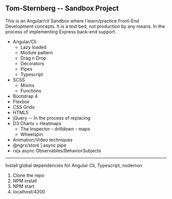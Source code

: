 ## Tom-Sternberg -- Sandbox Project

This is an Angular/cli Sandbox where I learn/practice Front-End Development concepts.
It is a test bed, not production by any means. 
In the process of implementing Express back-end support.

+ Angular/Cli
  - Lazy loaded
  - Module pattern
  - Drag n Drop
  - Decorators
  - Pipes
  - Typescript
+ SCSS
  - Mixins
  - Functions
+ Bootstrap 4  
+ Flexbox
+ CSS Grids  
+ HTML5 
+ jQuery -- In the process of replacing
+ D3 Charts + Heatmaps
  - The Inspector - drilldown - maps
  - Wheelspin
+ Animation/Video techniques
+ @ngrx/store | async pipe
+ rxjs async Observables/BehaviorSubjects

--------------------
Install global dependencies for Angular Cli, Typescript, nodemon
1. Clone the repo
2. NPM install
3. NPM start
4. localhost/4200


